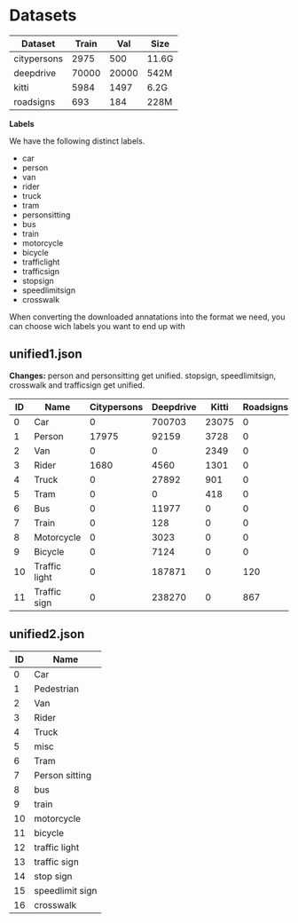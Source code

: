 # Datasets

| Dataset     | Train | Val   | Size  |
| ----------- | ----- | ----- | ----- |
| citypersons | 2975  | 500   | 11.6G |
| deepdrive   | 70000 | 20000 | 542M  |
| kitti       | 5984  | 1497  | 6.2G  |
| roadsigns   | 693   | 184   | 228M  |

**Labels**

We have the following distinct labels.

- car
- person
- van
- rider
- truck
- tram
- personsitting
- bus
- train
- motorcycle
- bicycle
- trafficlight
- trafficsign
- stopsign
- speedlimitsign
- crosswalk

When converting the downloaded annatations into the format we need, you can choose wich labels you want to end up with

## unified1.json

**Changes:** person and personsitting get unified. stopsign, speedlimitsign, crosswalk and trafficsign get unified.

| ID  | Name          | Citypersons | Deepdrive | Kitti | Roadsigns |
| --- | ------------- | ----------- | --------- | ----- | --------- |
| 0   | Car           | 0           | 700703    | 23075 | 0         |
| 1   | Person        | 17975       | 92159     | 3728  | 0         |
| 2   | Van           | 0           | 0         | 2349  | 0         |
| 3   | Rider         | 1680        | 4560      | 1301  | 0         |
| 4   | Truck         | 0           | 27892     | 901   | 0         |
| 5   | Tram          | 0           | 0         | 418   | 0         |
| 6   | Bus           | 0           | 11977     | 0     | 0         |
| 7   | Train         | 0           | 128       | 0     | 0         |
| 8   | Motorcycle    | 0           | 3023      | 0     | 0         |
| 9   | Bicycle       | 0           | 7124      | 0     | 0         |
| 10  | Traffic light | 0           | 187871    | 0     | 120       |
| 11  | Traffic sign  | 0           | 238270    | 0     | 867       |


## unified2.json

| ID  | Name            |
| --- | --------------- |
| 0   | Car             |
| 1   | Pedestrian      |
| 2   | Van             |
| 3   | Rider           |
| 4   | Truck           |
| 5   | misc            |
| 6   | Tram            |
| 7   | Person sitting  |
| 8   | bus             |
| 9   | train           |
| 10  | motorcycle      |
| 11  | bicycle         |
| 12  | traffic light   |
| 13  | traffic sign    |
| 14  | stop sign       |
| 15  | speedlimit sign |
| 16  | crosswalk       |